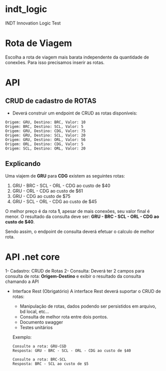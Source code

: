 # indt_logic
INDT Innovation Logic Test

# Rota de Viagem #
Escolha a rota de viagem mais barata independente da quantidade de conexões.
Para isso precisamos inserir as rotas.

# API
## CRUD de cadastro de ROTAS ##
* Deverá construir um endpoint de CRUD as rotas disponíveis:
```
Origem: GRU, Destino: BRC, Valor: 10
Origem: BRC, Destino: SCL, Valor: 5
Origem: GRU, Destino: CDG, Valor: 75
Origem: GRU, Destino: SCL, Valor: 20
Origem: GRU, Destino: ORL, Valor: 56
Origem: ORL, Destino: CDG, Valor: 5
Origem: SCL, Destino: ORL, Valor: 20
```

## Explicando ## 
Uma viajem de **GRU** para **CDG** existem as seguintes rotas:

1. GRU - BRC - SCL - ORL - CDG ao custo de $40
2. GRU - ORL - CDG ao custo de $61
3. GRU - CDG ao custo de $75
4. GRU - SCL - ORL - CDG ao custo de $45

O melhor preço é da rota **1**, apesar de mais conexões, seu valor final é menor.
O resultado da consulta deve ser: **GRU - BRC - SCL - ORL - CDG ao custo de $40**.

Sendo assim, o endpoint de consulta deverá efetuar o calculo de melhor rota.

# API .net core
1- Cadastro: CRUD de Rotas
2- Consulta: Deverá ter 2 campos para consulta de rota: **Origem-Destino** e exibir o resultado da consulta chamando a API
	
- Interface Rest (Obrigatório)
    A interface Rest deverá suportar o CRUD de rotas:
    - Manipulação de rotas, dados podendo ser persistidos em arquivo, bd local, etc...
    - Consulta de melhor rota entre dois pontos.
	- Documento swagger
	- Testes unitários
	
  Exemplo:
  ```
  Consulte a rota: GRU-CGD
  Resposta: GRU - BRC - SCL - ORL - CDG ao custo de $40
  
  Consulte a rota: BRC-SCL
  Resposta: BRC - SCL ao custo de $5
  ```

